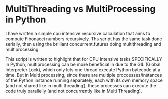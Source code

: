 # MultiThreading vs MultiProcessing in Python

I have written a simple cpu intensive recursive calculation that aims to compute Fibonacci numbers recursively. 
Ths script has the same task done serially, then using the brilliant concurrent.futures doing multithreading and multiprocessing.

This script is written to highlight that for CPU Intensive tasks SPECIFICALLY in Python, multiprocessing can be more beneficial in due to the GIL (Global Interpreter Lock), which only lets one thread execute Python bytecode at a time. But in Multi processing, since there are multiple proccesses/instances of the Python instance running separately, each with its own memory space (and not shared like in multi threading), these processes can execute the code truly parallelly (and not concurrently like in Multi Threading). 
